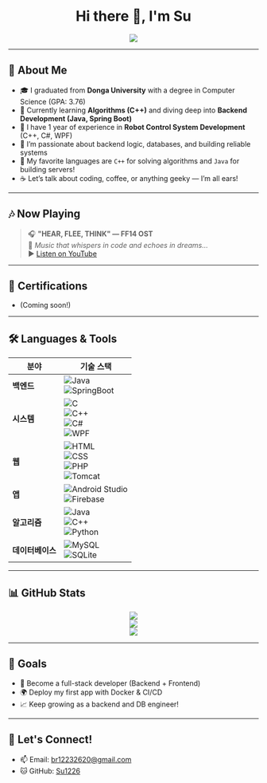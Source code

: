 

<!--
**Su1226/Su1226** is a ✨ _special_ ✨ repository because its `README.md` (this file) appears on your GitHub profile.

Here are some ideas to get you started:

- 🔭 I’m currently working on ...
- 🌱 I’m currently learning ...
- 👯 I’m looking to collaborate on ...
- 🤔 I’m looking for help with ...
- 💬 Ask me about ...
- 📫 How to reach me: ...
- 😄 Pronouns: ...
- ⚡ Fun fact: ...
-->

<h1 align="center">Hi there 👋, I'm Su</h1>

<p align="center">
  <img src="https://capsule-render.vercel.app/api?type=waving&color=ffcc00&height=200&section=header&text=Welcome%20to%20my%20GitHub!&fontSize=40&fontColor=000000"/>
</p>

---

## 🐣 About Me

- 🎓 I graduated from **Donga University** with a degree in Computer Science (GPA: 3.76)
- 🧩 Currently learning **Algorithms (C++)** and diving deep into **Backend Development (Java, Spring Boot)**
- 🤖 I have 1 year of experience in **Robot Control System Development** (C++, C#, WPF)
- 💛 I’m passionate about backend logic, databases, and building reliable systems
- 🌼 My favorite languages are `C++` for solving algorithms and `Java` for building servers!
- ☕ Let’s talk about coding, coffee, or anything geeky — I’m all ears!

---

## 🎶 Now Playing

> 🎧 **"HEAR, FLEE, THINK" — FF14 OST**  
> 🌌 *Music that whispers in code and echoes in dreams...*  
> ▶️ [Listen on YouTube](https://www.youtube.com/watch?v=vWgpJ0k820w)

---

## 📜 Certifications

- (Coming soon!)

---

## 🛠️ Languages & Tools

| 분야       | 기술 스택 |
|------------|-----------|
| **백엔드**   | ![Java](https://img.shields.io/badge/Java-007396?style=flat&logo=java&logoColor=white) <br> ![SpringBoot](https://img.shields.io/badge/SpringBoot-6DB33F?style=flat&logo=springboot&logoColor=white) |
| **시스템**   | ![C](https://img.shields.io/badge/C-A8B9CC?style=flat&logo=c&logoColor=black) <br> ![C++](https://img.shields.io/badge/C++-00599C?style=flat&logo=c%2b%2b&logoColor=white) <br> ![C#](https://img.shields.io/badge/C%23-239120?style=flat&logo=c-sharp&logoColor=white) <br> ![WPF](https://img.shields.io/badge/WPF-512BD4?style=flat&logo=dotnet&logoColor=white) |
| **웹**      | ![HTML](https://img.shields.io/badge/HTML5-E34F26?style=flat&logo=html5&logoColor=white) <br> ![CSS](https://img.shields.io/badge/CSS3-1572B6?style=flat&logo=css3&logoColor=white) <br> ![PHP](https://img.shields.io/badge/PHP-777BB4?style=flat&logo=php&logoColor=white) <br> ![Tomcat](https://img.shields.io/badge/Tomcat-F8DC75?style=flat&logo=apachetomcat&logoColor=black) |
| **앱**      | ![Android Studio](https://img.shields.io/badge/Android_Studio-3DDC84?style=flat&logo=androidstudio&logoColor=white) <br> ![Firebase](https://img.shields.io/badge/Firebase-FFCA28?style=flat&logo=firebase&logoColor=black) |
| **알고리즘** | ![Java](https://img.shields.io/badge/Java-007396?style=flat&logo=java&logoColor=white) <br> ![C++](https://img.shields.io/badge/C++-00599C?style=flat&logo=c%2b%2b&logoColor=white) <br> ![Python](https://img.shields.io/badge/Python-3776AB?style=flat&logo=python&logoColor=white) |
| **데이터베이스** | ![MySQL](https://img.shields.io/badge/MySQL-4479A1?style=flat&logo=mysql&logoColor=white) <br> ![SQLite](https://img.shields.io/badge/SQLite-003B57?style=flat&logo=sqlite&logoColor=white) |


---
## 📊 GitHub Stats

<p align="center">
  <img src="https://github-readme-stats.vercel.app/api?username=Su1226&show_icons=true&theme=tokyonight" />
  <br/>
  <img src="https://github-readme-streak-stats.herokuapp.com/?user=Su1226&theme=tokyonight" />
  <br/>
  <img src="https://github-readme-stats.vercel.app/api/top-langs/?username=Su1226&layout=compact&theme=tokyonight" />
</p>

---

## 🎯 Goals

- 🧠 Become a full-stack developer (Backend + Frontend)
- 🌍 Deploy my first app with Docker & CI/CD
- 📈 Keep growing as a backend and DB engineer!
  
---

## 💌 Let's Connect!

- 📫 Email: br12232620@gmail.com  
- 🐱 GitHub: [Su1226](https://github.com/Su1226)

